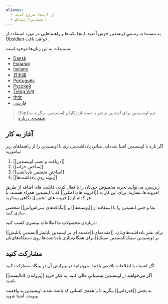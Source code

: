 ```yaml
---
aliases:
  - از اینجا شروع کنید
  - ابسیدین/ایندکس
---
```



به مستنداتِ رسمیِ اوبسدین خوش آمدید. اینجا نکته‌ها و راهنماهایی در مورد استفاده از [Obsidian](https://obsidian.md) خواهید یافت. 

مستندات به این زبان‌ها موجود است:

- [Dansk](https://publish.obsidian.md/help-da)
- [Español](https://publish.obsidian.md/help-es)
- [Italiano](https://publish.obsidian.md/help-it)
- [日本語](https://publish.obsidian.md/help-ja)
- [Português](https://publish.obsidian.md/help-pt-br)
- [Русский](https://publish.obsidian.md/help-ru)
- [Tiếng Việt](https://publish.obsidian.md/help-vi)
- [中文](https://publish.obsidian.md/help-zh)
- [فارسی](https://publish.obsidian.md/help-fa)

> [!tip] تیم اوبسیدین
> برای آشناییِ بیشتر با دست‌اندرکارانِ اوبسیدین، بنگرید به [صفحه‌ی درباره](https://obsidian.md/about).

## آغاز به کار

اگر تازه با اوبسیدین آشنا شده‌اید، مبانیِ یادداشت‌برداری با اوبسیدین را از راهنماهای زیر بیاموزید: 

1. [[دریافت و نصبِ اوبسیدین]]
2. [[ساختنِ خزانه]]
3. [[ساختنِ نخستین یادداشت]]
4. [[پیوند زدنِ یادداشت‌ها]]

زین‌پس، می‌توانید تجربه مخصوص خودتان را با فعال کردن قابلیت های اضافه از طریق _افزونه ها_ بسازید. برای این کار به [[افزونه های اصلی]] که با ابسیدین همراه هستند، یا هر کدام از [[افزونه های انجمن]] نگاهی بیندازید. 

نما و حس ابسیدین را با استفاده از [[پوسته‌ها]] و [[تکّه‌کدهای سی‌اس‌اس]] شخصی سازی کنید. 

درباره‌ی محصولاتِ ما اطلاعاتِ بیشتری کسب کنید:

[[مقدمه ای بر ابسیدین پابلیش|ابسیدین پابلیش]] برای نشرِ یادداشت‌های‌تان. 
[[مقدمه‌ای بر اوبسیدین سینک|ابسیدین سینک]] برای همگام‌سازی یادداشت‌ها روی دستگاه‌های‌تان. 

## مشارکت کنید

اگر اشتباه یا اطلاعاتِ ناقصی یافتید، می‌توانید در ویرایش آن در وبگاه مشارکت کنید. 

اگر می‌خواهید از اوبسیدین پشتیبانیِ مالی کنید، به فکرِ خریدِ [[پروانه‌ی کاتالیست]] باشید.

به بخش [[قدردانی]] بنگرید تا با همه‌ی کسانی که باعث شدند اوبسیدین به واقعیت بپیوندد، آشنا شوید.

